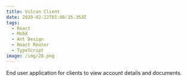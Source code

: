 ```yaml
---
title: Vulcan Client
date: 2020-02-22T01:06:15.353Z
tags:
  - React
  - MobX
  - Ant Design
  - React Router
  - TypeScript
image: /img/28.png
---
```

End user application for clients to view account details and documents.
